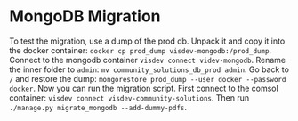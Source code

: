 # MongoDB Migration
To test the migration, use a dump of the prod db. Unpack it and copy it into the docker container: `docker cp prod_dump visdev-mongodb:/prod_dump`. Connect to the mongodb container `visdev connect videv-mongodb`. Rename the inner folder to `admin`: `mv community_solutions_db_prod admin`. Go back to `/` and restore the dump: `mongorestore prod_dump --user docker --password docker`. Now you can run the migration script. First connect to the comsol container: `visdev connect visdev-community-solutions`. Then run `./manage.py migrate_mongodb --add-dummy-pdfs`.